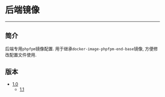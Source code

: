 # 后端镜像

---

## 简介

后端专用`phpfpm`镜像配置. 用于继承`docker-image-phpfpm-end-base`镜像, 方便修改配置文件使用.

## 版本

* [1.0](./Docs/1.0.md)
	* [1.1](./Docs/1.1.md)